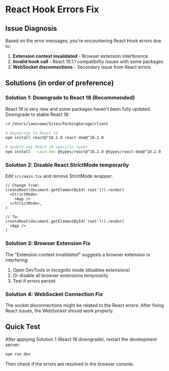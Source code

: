 # React Hook Errors Fix

## Issue Diagnosis
Based on the error messages, you're encountering React Hook errors due to:

1. **Extension context invalidated** - Browser extension interference
2. **Invalid hook call** - React 19.1.1 compatibility issues with some packages
3. **WebSocket disconnections** - Secondary issue from React errors

## Solutions (in order of preference)

### Solution 1: Downgrade to React 18 (Recommended)
React 19 is very new and some packages haven't been fully updated. Downgrade to stable React 18:

```bash
cd /Users/iaminawe/Sites/ParkingGarage/client

# Downgrade to React 18
npm install react@^18.2.0 react-dom@^18.2.0

# Update any React 19 specific types
npm install --save-dev @types/react@^18.2.0 @types/react-dom@^18.2.0
```

### Solution 2: Disable React StrictMode temporarily
Edit `src/main.tsx` and remove StrictMode wrapper:

```tsx
// Change from:
createRoot(document.getElementById('root')!).render(
  <StrictMode>
    <App />
  </StrictMode>,
)

// To:
createRoot(document.getElementById('root')!).render(
  <App />
)
```

### Solution 3: Browser Extension Fix
The "Extension context invalidated" suggests a browser extension is interfering:

1. Open DevTools in Incognito mode (disables extensions)
2. Or disable all browser extensions temporarily
3. Test if errors persist

### Solution 4: WebSocket Connection Fix
The socket disconnections might be related to the React errors. After fixing React issues, the WebSocket should work properly.

## Quick Test
After applying Solution 1 (React 18 downgrade), restart the development server:

```bash
npm run dev
```

Then check if the errors are resolved in the browser console.
